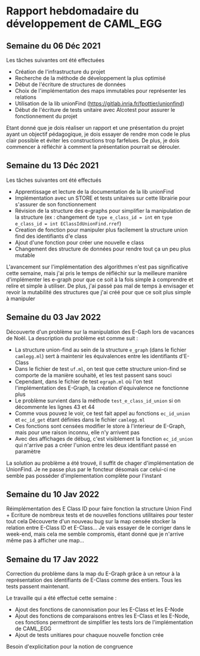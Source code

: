 # Rapport hebdomadaire du développement de CAML_EGG

## Semaine du 06 Déc 2021

Les tâches suivantes ont été effectuées

* Création de l'infrastructure du projet
* Recherche de la méthode de développement la plus optimisé
* Début de l'écriture de structures de données
* Choix de l'implémentation des maps immutables pour représenter les relations
* Utilisation de la lib unionFind (https://gitlab.inria.fr/fpottier/unionfind)
* Début de l'écriture de tests unitaire avec Alcotest pour assurer le fonctionnement du projet

Etant donné que je dois réaliser un rapport et une présentation du projet ayant un objectif pédagogique, je dois essayer de rendre mon code le plus clair possible et éviter les constructions trop farfelues. De plus, je dois commencer à réfléchir à comment la présentation pourrait se dérouler.

## Semaine du 13 Déc 2021

Les tâches suivantes ont été effectués

* Apprentissage et lecture de la documentation de la lib unionFind
* Implémentation avec un STORE et tests unitaires sur cette librairie pour s'assurer de son fonctionnement
* Révision de la structure des e-graphs pour simplifier la manipulation de la structure (ex : changement de `type e_class_id = int` en `type e_class_id = int EClassIdUnionFind.rref`)
* Creation de fonction pour manipuler plus facilement la structure union find des identifiants d'e class
* Ajout d'une fonction pour créer une nouvelle e class
* Changement des structure de données pour rendre tout ça un peu plus mutable

L'avancement sur l'implémentation des algorithmes n'est pas significative cette semaine, mais j'ai pris le temps de réfléchir sur la meilleure manière d'implémenter les e-graph pour que ce soit à la fois simple à comprendre et relire et simple à utiliser.
De plus, j'ai passé pas mal de temps à envisager et revoir la mutabilité des structures que j'ai créé pour que ce soit plus simple à manipuler

## Semaine du 03 Jav 2022

Découverte d'un problème sur la manipulation des E-Gaph lors de vacances de Noël. La description du problème est comme suit :

- La structure union-find au sein de la structure `e_graph` (dans le fichier `camlegg.ml`) sert à maintenir les équivalences entre les identifiants d'E-Class
- Dans le fichier de test `uf.ml`, on test que cette structure union-find se comporte de la manière souhaité, et les test passent sans souci
- Cependant, dans le fichier de test `egraph.ml` où l'on test l'implémentation des E-Graph, la création d'équivalence ne fonctionne plus 
- Le problème survient dans la méthode `test_e_class_id_union` si on décommente les lignes 43 et 44
- Comme vous pouvez le voir, ce test fait appel au fonctions `ec_id_union` et `ec_id_get` étant définies dans le fichier `camlegg.ml`
- Ces fonctions sont censées modifier le store à l'interieur de E-Graph, mais pour une raison inconnu, elle n'y arrivent pas
- Avec des affichages de débug, c'est visiblement la fonction `ec_id_union` qui n'arrive pas a créer l'union entre les deux identifiant passé en paramètre

La solution au problème a été trouvé, il suffit de chager d'implémentation de UnionFind. Je ne passe plus par le foncteur désomais car celui-ci ne semble pas posséder d'implementation complète pour l'instant

## Semaine du 10 Jav 2022

Réimplémentation des E Class ID pour faire fonction la structure Union Find + Ecriture de nombreux tests et de nouvelles fonctions utilitaires pour tester tout cela
Découverte d'un nouveau bug sur la map censée stocker la relation entre E-Class ID et E-Class...
Je vais essayer de le corriger dans le week-end, mais cela me semble compromis, étant donné que je n'arrive même pas à afficher une map...

## Semaine du 17 Jav 2022

Correction du problème dans la map du E-Graph grâce à un retour à la représentation des identifiants de E-Class comme des entiers. Tous les tests passent maintenant.

Le travaille qui a été effectué cette semaine : 
- Ajout des fonctions de canonnisation pour les E-Class et les E-Node
- Ajout des fonctions de comparaisons entres les E-Class et les E-Node, ces fonctions permettront de simplifier les tests lors de l'implémentation de CAML_EGG
- Ajout de tests unitiares pour chaquue nouvelle fonction crée

Besoin d'explicitation pour la notion de congruence